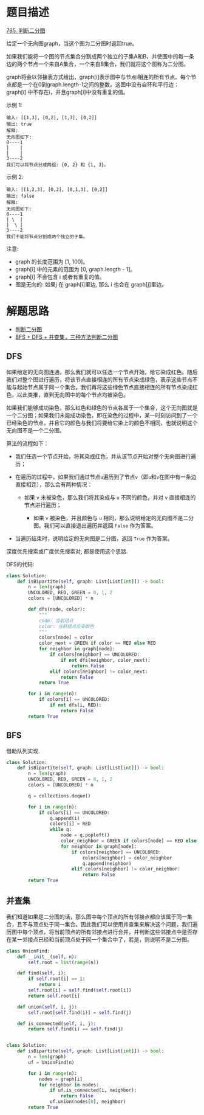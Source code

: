 # 题目描述

[785. 判断二分图](https://leetcode-cn.com/problems/is-graph-bipartite/)

给定一个无向图graph，当这个图为二分图时返回true。

如果我们能将一个图的节点集合分割成两个独立的子集A和B，并使图中的每一条边的两个节点一个来自A集合，一个来自B集合，我们就将这个图称为二分图。

graph将会以邻接表方式给出，graph[i]表示图中与节点i相连的所有节点。每个节点都是一个在0到graph.length-1之间的整数。这图中没有自环和平行边： graph[i] 中不存在i，并且graph[i]中没有重复的值。

示例 1:
```
输入: [[1,3], [0,2], [1,3], [0,2]]
输出: true
解释:
无向图如下:
0----1
|    |
|    |
3----2
我们可以将节点分成两组: {0, 2} 和 {1, 3}。
```

示例 2:
```
输入: [[1,2,3], [0,2], [0,1,3], [0,2]]
输出: false
解释:
无向图如下:
0----1
| \  |
|  \ |
3----2
我们不能将节点分割成两个独立的子集。
```

注意:

- graph 的长度范围为 [1, 100]。
- graph[i] 中的元素的范围为 [0, graph.length - 1]。
- graph[i] 不会包含 i 或者有重复的值。
- 图是无向的: 如果j 在 graph[i]里边, 那么 i 也会在 graph[j]里边。

# 解题思路

- [判断二分图](https://leetcode-cn.com/problems/is-graph-bipartite/solution/pan-duan-er-fen-tu-by-leetcode-solution/)
- [BFS + DFS + 并查集，三种方法判断二分图](https://leetcode-cn.com/problems/is-graph-bipartite/solution/bfs-dfs-bing-cha-ji-san-chong-fang-fa-pan-duan-er-/)

## DFS

如果给定的无向图连通，那么我们就可以任选一个节点开始，给它染成红色。随后我们对整个图进行遍历，将该节点直接相连的所有节点染成绿色，表示这些节点不能与起始节点属于同一个集合。我们再将这些绿色节点直接相连的所有节点染成红色，以此类推，直到无向图中的每个节点均被染色。

如果我们能够成功染色，那么红色和绿色的节点各属于一个集合，这个无向图就是一个二分图；如果我们未能成功染色，即在染色的过程中，某一时刻访问到了一个已经染色的节点，并且它的颜色与我们将要给它染上的颜色不相同，也就说明这个无向图不是一个二分图。

算法的流程如下：

- 我们任选一个节点开始，将其染成红色，并从该节点开始对整个无向图进行遍历；

- 在遍历的过程中，如果我们通过节点`u`遍历到了节点`v`（即`u`和`v`在图中有一条边直接相连），那么会有两种情况：

    - 如果 `v` 未被染色，那么我们将其染成与 `u` 不同的颜色，并对 `v` 直接相连的节点进行遍历；

      - 如果 `v` 被染色，并且颜色与 `u` 相同，那么说明给定的无向图不是二分图。我们可以直接退出遍历并返回 `False` 作为答案。

- 当遍历结束时，说明给定的无向图是二分图，返回 `True` 作为答案。

深度优先搜索或广度优先搜索对, 都是使用这个思路.

DFS的代码:

```python
class Solution:
    def isBipartite(self, graph: List[List[int]]) -> bool:
        n = len(graph)
        UNCOLORED, RED, GREEN = 0, 1, 2
        colors = [UNCOLORED] * n

        def dfs(node, color):
            """
            code: 当前结点
            color: 当前结点应染颜色
            """
            colors[node] = color
            color_next = GREEN if color == RED else RED
            for neighbor in graph[node]:
                if colors[neighbor] == UNCOLORED:
                    if not dfs(neighbor, color_next):
                        return False
                elif colors[neighbor] != color_next:
                    return False
            return True

        for i in range(n):
            if colors[i] == UNCOLORED:
                if not dfs(i, RED):
                    return False
        return True
```

## BFS

借助队列实现.

```python
class Solution:
    def isBipartite(self, graph: List[List[int]]) -> bool:
        n = len(graph)
        UNCOLORED, RED, GREEN = 0, 1, 2
        colors = [UNCOLORED] * n

        q = collections.deque()

        for i in range(n):
            if colors[i] == UNCOLORED:
                q.append(i)
                colors[i] = RED
                while q:
                    node = q.popleft()
                    color_neighbor = GREEN if colors[node] == RED else RED
                    for neighbor in graph[node]:
                        if colors[neighbor] == UNCOLORED:
                            colors[neighbor] = color_neighbor
                            q.append(neighbor)
                        elif colors[neighbor] != color_neighbor:
                            return False
        return True
```

## 并查集

我们知道如果是二分图的话，那么图中每个顶点的所有邻接点都应该属于同一集合，且不与顶点处于同一集合。因此我们可以使用并查集来解决这个问题，我们遍历图中每个顶点，将当前顶点的所有邻接点进行合并，并判断这些邻接点中是否存在某一邻接点已经和当前顶点处于同一个集合中了，若是，则说明不是二分图。

```python
class UnionFind:
    def __init__(self, n):
        self.root = list(range(n))

    def find(self, i):
        if self.root[i] == i:
            return i
        self.root[i] = self.find(self.root[i])
        return self.root[i]

    def union(self, i, j):
        self.root[self.find(i)] = self.find(j)

    def is_connected(self, i, j):
        return self.find(i) == self.find(j)


class Solution:
    def isBipartite(self, graph: List[List[int]]) -> bool:
        n = len(graph)
        uf = UnionFind(n)

        for i in range(n):
            nodes = graph[i]
            for neighbor in nodes:
                if uf.is_connected(i, neighbor):
                    return False
                uf.union(nodes[0], neighbor)
        return True
```
